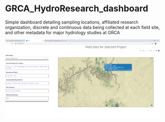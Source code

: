 # GRCA_HydroResearch_dashboard
Simple dashboard detailing sampling locations, affiliated research organization, discrete and continuous data being collected at each field site, and other metadata for major hydrology studies at GRCA

![hydroadmindashboard](/dashboard_app.png)
